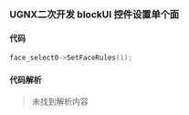 ### UGNX二次开发 blockUI 控件设置单个面

#### 代码

```cpp
face_select0->SetFaceRules(1); 
```

#### 代码解析
> 未找到解析内容

